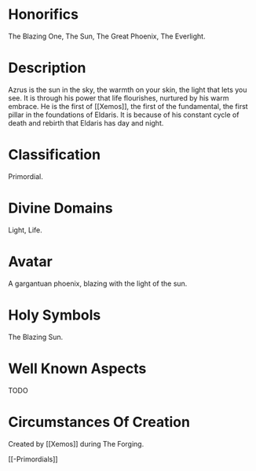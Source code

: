 # Honorifics
The Blazing One, The Sun, The Great Phoenix, The Everlight.

# Description
Azrus is the sun in the sky, the warmth on your skin, the light that lets you see. It is through his power that life flourishes, nurtured by his warm embrace. He is the first of [[Xemos]], the first of the fundamental, the first pillar in the foundations of Eldaris. It is because of his constant cycle of death and rebirth that Eldaris has day and night.

# Classification
Primordial.

# Divine Domains
Light, Life.

# Avatar
A gargantuan phoenix, blazing with the light of the sun.

# Holy Symbols
The Blazing Sun.

# Well Known Aspects
TODO

# Circumstances Of Creation
Created by [[Xemos]] during The Forging.

[[-Primordials]]